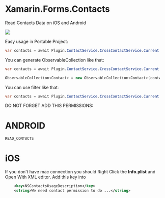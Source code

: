 # Xamarin.Forms.Contacts
Read Contacts Data on iOS and Android

<a href="https://www.nuget.org/packages/Xamarin.Forms.Contacts/">
<img src="https://img.shields.io/badge/Nuget-1.0.6-blue.svg">
</a>

Easy usage in Portable Project:

```csharp
var contacts = await Plugin.ContactService.CrossContactService.Current.GetContactListAsync();
```


You can generate ObservableCollection like that:


```csharp
var contacts = await Plugin.ContactService.CrossContactService.Current.GetContactListAsync();

ObservableCollection<Contact> = new ObservableCollection<Contact>(contacts);

```


You can use filter like that:


```csharp
var contacts = await Plugin.ContactService.CrossContactService.Current.GetContactListAsync(x=>x.Emails.Count > 0);
```


DO NOT FORGET ADD THIS PERMISSIONS:

# ANDROID
```
READ_CONTACTS
```

# iOS
If you don't have mac connection you should Right Click the **Info.plist** and Open With XML editor.
Add this key into **<dict>**
```xml
	<key>NSContactsUsageDescription</key>
	<string>We need contact permission to do ...</string>
```

